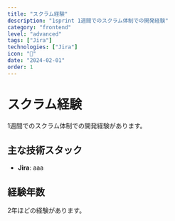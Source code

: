 ```yaml
---
title: "スクラム経験"
description: "1sprint 1週間でのスクラム体制での開発経験"
category: "frontend"
level: "advanced"
tags: ["Jira"]
technologies: ["Jira"]
icon: "🎨"
date: "2024-02-01"
order: 1
---
```


# スクラム経験

1週間でのスクラム体制での開発経験があります。

## 主な技術スタック

- **Jira**: aaa

## 経験年数

2年ほどの経験があります。